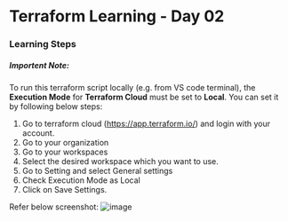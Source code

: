 # Terraform Learning - Day 02

### Learning Steps

##### Importent Note: 
To run this terraform script locally (e.g. from VS code terminal), the <b>Execution Mode</b> for <b>Terraform Cloud</b> must be set to <b>Local</b>. You can set it by following below steps:

1. Go to terraform cloud (https://app.terraform.io/) and login with your account.
2. Go to your organization
3. Go to your workspaces
4. Select the desired workspace which you want to use.
5. Go to Setting and select General settings
6. Check Execution Mode as Local
7. Click on Save Settings.

Refer below screenshot:
![image](https://user-images.githubusercontent.com/84455469/130636747-a5ff4114-c0bd-42f3-9b89-898b019c9cc7.png)


